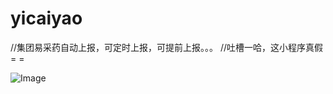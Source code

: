 # yicaiyao

//集团易采药自动上报，可定时上报，可提前上报。。。
//吐槽一哈，这小程序真假 = =

![Image](https://s3.bmp.ovh/imgs/2022/04/10/c6f5dce6e63f8f97.png)
